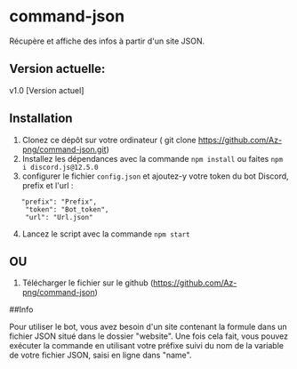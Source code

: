 # command-json
Récupère et affiche des infos à partir d'un site JSON.


## Version actuelle:
v1.0 [Version actuel]

## Installation

1. Clonez ce dépôt sur votre ordinateur ( git clone https://github.com/Az-png/command-json.git)
2. Installez les dépendances avec la commande `npm install` ou faites `npm i discord.js@12.5.0`
3. configurer le fichier `config.json` et ajoutez-y votre token du bot Discord, prefix et l'url :
```
   "prefix": "Prefix",
    "token": "Bot_token",
    "url": "Url.json"
```
4. Lancez le script avec la commande `npm start`

## OU 

1. Télécharger le fichier sur le github (https://github.com/Az-png/command-json)

##Info

Pour utiliser le bot, vous avez besoin d'un site contenant la formule dans un fichier JSON situé dans le dossier "website". Une fois cela fait, vous pouvez exécuter la commande en utilisant votre préfixe suivi du nom de la variable de votre fichier JSON, saisi en ligne dans "name".

